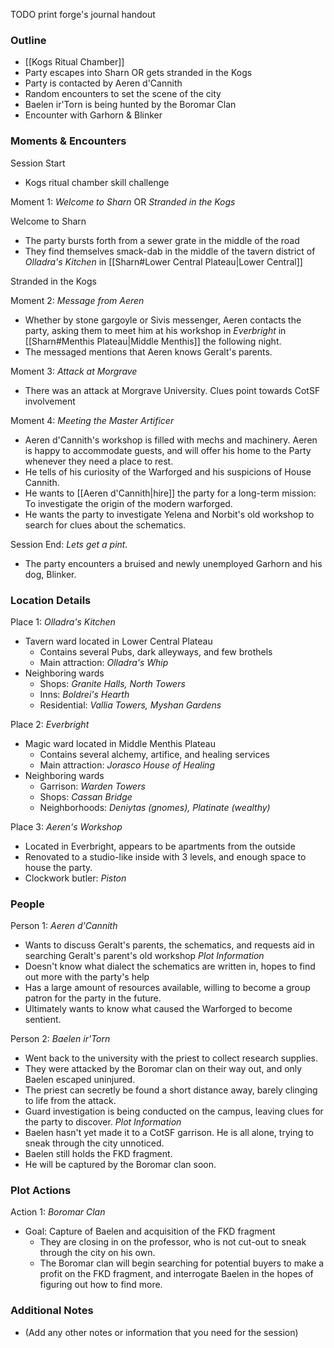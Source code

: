 TODO
print forge's journal handout
### Outline
- [[Kogs Ritual Chamber]]
- Party escapes into Sharn OR gets stranded in the Kogs
- Party is contacted by Aeren d'Cannith
- Random encounters to set the scene of the city
- Baelen ir'Torn is being hunted by the Boromar Clan
- Encounter with Garhorn & Blinker

### Moments & Encounters

Session Start
- Kogs ritual chamber skill challenge

Moment 1: *Welcome to Sharn* OR *Stranded in the Kogs*

Welcome to Sharn
- The party bursts forth from a sewer grate in the middle of the road
- They find themselves smack-dab in the middle of the tavern district of *Olladra's Kitchen* in [[Sharn#Lower Central Plateau|Lower Central]]

Stranded in the Kogs


Moment 2: *Message from Aeren*
- Whether by stone gargoyle or Sivis messenger, Aeren contacts the party, asking them to meet him at his workshop in *Everbright* in [[Sharn#Menthis Plateau|Middle Menthis]] the following night.
- The messaged mentions that Aeren knows Geralt's parents.

Moment 3: *Attack at Morgrave*
- There was an attack at Morgrave University. Clues point towards CotSF involvement

Moment 4: *Meeting the Master Artificer*
- Aeren d'Cannith's workshop is filled with mechs and machinery. Aeren is happy to accommodate guests, and will offer his home to the Party whenever they need a place to rest.
- He tells of his curiosity of the Warforged and his suspicions of House Cannith.
- He wants to [[Aeren d'Cannith|hire]] the party for a long-term mission: To investigate the origin of the modern warforged.
- He wants the party to investigate Yelena and Norbit's old workshop to search for clues about the schematics.

Session End: *Lets get a pint.*
- The party encounters a bruised and newly unemployed Garhorn and his dog, Blinker.

### Location Details

Place 1: *Olladra's Kitchen*
- Tavern ward located in Lower Central Plateau
	- Contains several Pubs, dark alleyways, and few brothels
	- Main attraction: *Olladra's Whip*
- Neighboring wards
	- Shops: *Granite Halls, North Towers*
	- Inns: *Boldrei's Hearth*
	- Residential: *Vallia Towers, Myshan Gardens*

Place 2: *Everbright*
- Magic ward located in Middle Menthis Plateau
	- Contains several alchemy, artifice, and healing services
	- Main attraction: *Jorasco House of Healing*
- Neighboring wards
	- Garrison: *Warden Towers*
	- Shops: *Cassan Bridge*
	- Neighborhoods: *Deniytas (gnomes), Platinate (wealthy)*

Place 3: *Aeren's Workshop*
- Located in Everbright, appears to be apartments from the outside
- Renovated to a studio-like inside with 3 levels, and enough space to house the party.
- Clockwork butler: *Piston*

### People

Person 1: *Aeren d'Cannith*
- Wants to discuss Geralt's parents, the schematics, and requests aid in searching Geralt's parent's old workshop
*Plot Information*
- Doesn't know what dialect the schematics are written in, hopes to find out more with the party's help
- Has a large amount of resources available, willing to become a group patron for the party in the future.
- Ultimately wants to know what caused the Warforged to become sentient.

Person 2: *Baelen ir'Torn*
- Went back to the university with the priest to collect research supplies.
- They were attacked by the Boromar clan on their way out, and only Baelen escaped uninjured. 
- The priest can secretly be found a short distance away, barely clinging to life from the attack.
- Guard investigation is being conducted on the campus, leaving clues for the party to discover.
*Plot Information*
- Baelen hasn't yet made it to a CotSF garrison. He is all alone, trying to sneak through the city unnoticed.
- Baelen still holds the FKD fragment.
- He will be captured by the Boromar clan soon.

### Plot Actions

Action 1: *Boromar Clan*
- Goal: Capture of Baelen and acquisition of the FKD fragment
	- They are closing in on the professor, who is not cut-out to sneak through the city on his own.
	- The Boromar clan will begin searching for potential buyers to make a profit on the FKD fragment, and interrogate Baelen in the hopes of figuring out how to find more.

### Additional Notes

- (Add any other notes or information that you need for the session)